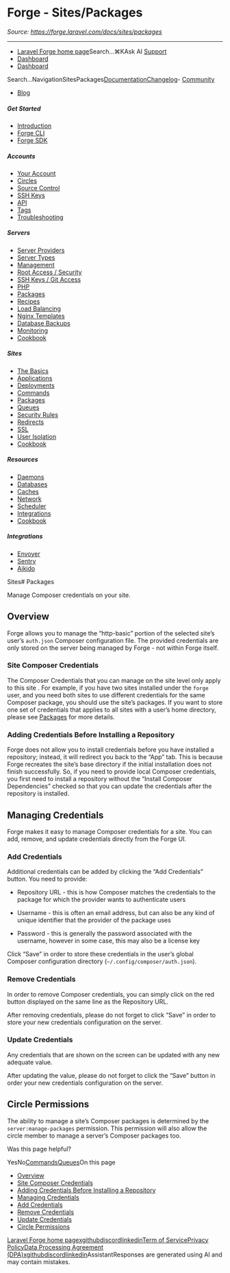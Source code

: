 # Forge - Sites/Packages

*Source: https://forge.laravel.com/docs/sites/packages*

---

- [Laravel Forge home page](https://forge.laravel.com)Search...⌘KAsk AI
[Support](/cdn-cgi/l/email-protection#4f29203d282a0f232e3d2e392a23612c2022)
- [Dashboard](https://forge.laravel.com)
- [Dashboard](https://forge.laravel.com)

Search...NavigationSitesPackages[Documentation](/docs/introduction)[Changelog](/docs/changelog/changelog)- [Community](https://discord.com/invite/laravel)
- [Blog](https://blog.laravel.com/forge)
##### Get Started

- [Introduction](/docs/introduction)
- [Forge CLI](/docs/cli)
- [Forge SDK](/docs/sdk)

##### Accounts

- [Your Account](/docs/accounts/your-account)
- [Circles](/docs/accounts/circles)
- [Source Control](/docs/accounts/source-control)
- [SSH Keys](/docs/accounts/ssh)
- [API](/docs/accounts/api)
- [Tags](/docs/accounts/tags)
- [Troubleshooting](/docs/accounts/cookbook)

##### Servers

- [Server Providers](/docs/servers/providers)
- [Server Types](/docs/servers/types)
- [Management](/docs/servers/management)
- [Root Access / Security](/docs/servers/provisioning-process)
- [SSH Keys / Git Access](/docs/servers/ssh)
- [PHP](/docs/servers/php)
- [Packages](/docs/servers/packages)
- [Recipes](/docs/servers/recipes)
- [Load Balancing](/docs/servers/load-balancing)
- [Nginx Templates](/docs/servers/nginx-templates)
- [Database Backups](/docs/servers/backups)
- [Monitoring](/docs/servers/monitoring)
- [Cookbook](/docs/servers/cookbook)

##### Sites

- [The Basics](/docs/sites/the-basics)
- [Applications](/docs/sites/applications)
- [Deployments](/docs/sites/deployments)
- [Commands](/docs/sites/commands)
- [Packages](/docs/sites/packages)
- [Queues](/docs/sites/queues)
- [Security Rules](/docs/sites/security-rules)
- [Redirects](/docs/sites/redirects)
- [SSL](/docs/sites/ssl)
- [User Isolation](/docs/sites/user-isolation)
- [Cookbook](/docs/sites/cookbook)

##### Resources

- [Daemons](/docs/resources/daemons)
- [Databases](/docs/resources/databases)
- [Caches](/docs/resources/caches)
- [Network](/docs/resources/network)
- [Scheduler](/docs/resources/scheduler)
- [Integrations](/docs/resources/integrations)
- [Cookbook](/docs/resources/cookbook)

##### Integrations

- [Envoyer](/docs/integrations/envoyer)
- [Sentry](/docs/integrations/sentry)
- [Aikido](/docs/integrations/aikido)

Sites# Packages

Manage Composer credentials on your site.

## [​](#overview)Overview

Forge allows you to manage the “http-basic” portion of the selected site’s user’s `auth.json` Composer configuration file. The provided credentials are only stored on the server being managed by Forge - not within Forge itself.

### [​](#site-composer-credentials)Site Composer Credentials

The Composer Credentials that you can manage on the site level only apply to this site . For example, if you have two sites installed under the `forge` user, and you need both sites to use different credentials for the same Composer package, you should use the site’s packages. If you want to store one set of credentials that applies to all sites with a user’s home directory, please see [Packages](/docs/servers/packages) for more details.

### [​](#adding-credentials-before-installing-a-repository)Adding Credentials Before Installing a Repository

Forge does not allow you to install credentials before you have installed a repository; instead, it will redirect you back to the “App” tab. This is because Forge recreates the site’s base directory if the initial installation does not finish successfully. So, if you need to provide local Composer credentials, you first need to install a repository without the “Install Composer Dependencies” checked so that you can update the credentials after the repository is installed.

## [​](#managing-credentials)Managing Credentials

Forge makes it easy to manage Composer credentials for a site. You can add, remove, and update credentials directly from the Forge UI.

### [​](#add-credentials)Add Credentials

Additional credentials can be added by clicking the “Add Credentials” button. You need to provide:

- Repository URL - this is how Composer matches the credentials to the package for which the provider wants to authenticate users

- Username - this is often an email address, but can also be any kind of unique identifier that the provider of the package uses

- Password - this is generally the password associated with the username, however in some case, this may also be a license key

Click “Save” in order to store these credentials in the user’s global Composer configuration directory (`~/.config/composer/auth.json`).

### [​](#remove-credentials)Remove Credentials

In order to remove Composer credentials, you can simply click on the red button displayed on the same line as the Repository URL.

After removing credentials, please do not forget to click “Save” in order to store your new credentials configuration on the server.

### [​](#update-credentials)Update Credentials

Any credentials that are shown on the screen can be updated with any new adequate value.

After updating the value, please do not forget to click the “Save” button in order your new credentials configuration on the server.

## [​](#circle-permissions)Circle Permissions

The ability to manage a site’s Composer packages is determined by the `server:manage-packages` permission. This permission will also allow the circle member to manage a server’s Composer packages too.

Was this page helpful?

YesNo[Commands](/docs/sites/commands)[Queues](/docs/sites/queues)On this page
- [Overview](#overview)
- [Site Composer Credentials](#site-composer-credentials)
- [Adding Credentials Before Installing a Repository](#adding-credentials-before-installing-a-repository)
- [Managing Credentials](#managing-credentials)
- [Add Credentials](#add-credentials)
- [Remove Credentials](#remove-credentials)
- [Update Credentials](#update-credentials)
- [Circle Permissions](#circle-permissions)

[Laravel Forge home page](https://forge.laravel.com)[x](https://x.com/laravelphp)[github](https://github.com/laravel)[discord](https://discord.com/invite/laravel)[linkedin](https://linkedin.com/company/laravel)[Term of Service](https://forge.laravel.com/terms-of-service)[Privacy Policy](https://forge.laravel.com/privacy-policy)[Data Processing Agreement (DPA)](https://forge.laravel.com/data-processing-agreement)[x](https://x.com/laravelphp)[github](https://github.com/laravel)[discord](https://discord.com/invite/laravel)[linkedin](https://linkedin.com/company/laravel)AssistantResponses are generated using AI and may contain mistakes.